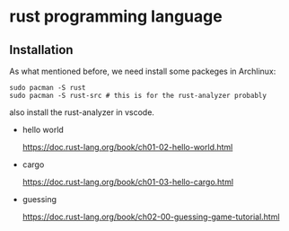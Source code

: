 # rust programming language

## Installation

As what mentioned before, we need install some packeges in Archlinux:

    sudo pacman -S rust
    sudo pacman -S rust-src # this is for the rust-analyzer probably

also install the rust-analyzer in vscode.

- hello world

    https://doc.rust-lang.org/book/ch01-02-hello-world.html

- cargo

    https://doc.rust-lang.org/book/ch01-03-hello-cargo.html

- guessing

    https://doc.rust-lang.org/book/ch02-00-guessing-game-tutorial.html